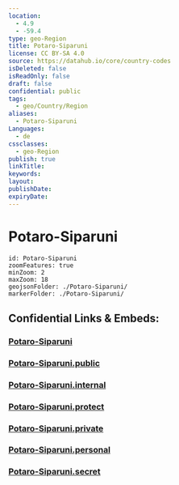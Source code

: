 ```yaml
---
location:
  - 4.9
  - -59.4
type: geo-Region
title: Potaro-Siparuni
license: CC BY-SA 4.0
source: https://datahub.io/core/country-codes
isDeleted: false
isReadOnly: false
draft: false
confidential: public
tags:
  - geo/Country/Region
aliases:
  - Potaro-Siparuni
Languages:
  - de
cssclasses:
  - geo-Region
publish: true
linkTitle:
keywords:
layout:
publishDate:
expiryDate:
---
```


# Potaro-Siparuni

```leaflet
id: Potaro-Siparuni
zoomFeatures: true 
minZoom: 2 
maxZoom: 18
geojsonFolder: ./Potaro-Siparuni/
markerFolder: ./Potaro-Siparuni/
```


## Confidential Links & Embeds: 

### [Potaro-Siparuni](/_Standards/Earth/Continent/America~South/Guyana/Regions~Guyana/Potaro-Siparuni.md) 

### [Potaro-Siparuni.public](/_public/Earth/Continent/America~South/Guyana/Regions~Guyana/Potaro-Siparuni.public.md) 

### [Potaro-Siparuni.internal](/_internal/Earth/Continent/America~South/Guyana/Regions~Guyana/Potaro-Siparuni.internal.md) 

### [Potaro-Siparuni.protect](/_protect/Earth/Continent/America~South/Guyana/Regions~Guyana/Potaro-Siparuni.protect.md) 

### [Potaro-Siparuni.private](/_private/Earth/Continent/America~South/Guyana/Regions~Guyana/Potaro-Siparuni.private.md) 

### [Potaro-Siparuni.personal](/_personal/Earth/Continent/America~South/Guyana/Regions~Guyana/Potaro-Siparuni.personal.md) 

### [Potaro-Siparuni.secret](/_secret/Earth/Continent/America~South/Guyana/Regions~Guyana/Potaro-Siparuni.secret.md)

